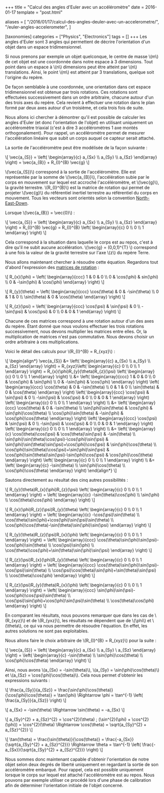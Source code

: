 +++
title = "Calcul des angles d'Euler avec un accéléromètre"
date = 2016-01-17
template = "post.html"

aliases = [
  "/2016/01/17/calcul-des-angles-deuler-avec-un-accelerometre/",
  "/euler-angles-accelerometer",
]

[taxonomies]
categories = ["Physics", "Electronics"]
tags = []
+++
Les angles d'Euler sont 3 angles qui permettent de décrire l'orientation d'un
objet dans un espace tridimensionnel.

Si nous prenons par exemple un objet quelconque, le centre de masse \\(m\\) de
cet objet est une coordonnée dans notre espace à 3 dimensions. Tout point dans
un espace à \\(n\\) dimensions peut être atteint par \\(n\\) translations.
Ainsi, le point \\(m\\) est atteint par 3 translations, quelque soit l'origine
du repère.

De façon semblable à une coordonnée, une orientation dans cet espace
tridimensionnel est obtenue par trois rotations. Ces rotations sont effectuées
successivement dans un ordre arbitraire, chacune autour d'un des trois axes du
repère. Cela revient à effectuer une rotation dans le plan formé par deux axes
autour d'un troisième, et cela trois fois de suite.

Nous allons ici chercher à démontrer qu'il est possible de calculer les angles
d'Euler (et donc l'orientation de l'objet) en utilisant uniquement un
accéléromètre triaxial (c'est à dire 3 accéléromètres 1 axe montés
orthogonalement). Pour rappel, un accéléromètre permet de mesurer l'accélération
linéaire que subit un corps auquel ce capteur serait attaché.

La sortie de l'accéléromètre peut être modélisée de la façon suivante :

\\[
  \vec{a_{S}} =
  \left( \begin{array}{c} a_{Sx} \\\\ a_{Sy} \\\\ a_{Sz} \end{array} \right) =
  \vec{a_{B}} + R_{I}^{B} \vec{g}
\\]

<!-- more -->

\\(\vec{a_{S}}\\) correspond à la sortie de l'accéléromètre. Elle est
représentée par la somme de \\(\vec{a_{B}}\\), l'accélération subie par le corps
en mouvement sur lequel est accroché l'accéléromètre, et \\(\vec{g}\\), la
gravité terrestre. \\(R_{I}^{B}\\) est la matrice de rotation qui permet de
projeter \\(\vec{g}\\) du référentiel inertiel terrestre au référentiel du corps
en mouvement. Tous les vecteurs sont orientés selon la convention
[North-East-Down][NED].

Lorsque \\(\vec{a_{B}} = \vec{0}\\) :

\\[
  \vec{a_{S}} =
  \left( \begin{array}{c} a_{Sx} \\\\ a_{Sy} \\\\ a_{Sz} \end{array} \right) =
  R_{I}^{B} \vec{g} =
  R_{I}^{B} \left( \begin{array}{c} 0 \\\\ 0 \\\\ 1 \end{array} \right)
\\]

Cela correspond à la situation dans laquelle le corps est au repos, c'est à dire
qu'il ne subit aucune accélération. \\(\vec{g} = (0,0,1)^{T} \\) correspond à
une fois la valeur de la gravité terrestre sur l'axe \\(z\\) du repère Terre.

Nous allons maintenant chercher à résoudre cette équation. Regardons tout
d'abord l'expression des [matrices de rotation][Rotation Matrix] :

\\[
  R_{x}(\phi) =
  \left( \begin{array}{ccc} 1 & 0 & 0 \\\\ 0 & \cos(\phi) & sin(\phi) \\\\ 0 & -\sin(\phi) & \cos(\phi) \end{array} \right)
\\]

\\[
  R_{y}(\theta) =
  \left( \begin{array}{ccc} \cos(\theta) & 0 & -\sin(\theta) \\\\ 0 & 1 & 0 \\\\ \sin(\theta) & 0 & \cos(\theta) \end{array} \right)
\\]

\\[
  R_{z}(\psi) =
  \left( \begin{array}{ccc} \cos(\psi) & \sin(\psi) & 0 \\\\ -\sin(\psi) & \cos(\psi) & 0 \\\\ 0 & 0 & 1 \end{array} \right)
\\]

Chacune de ces matrices correspond à une rotation autour d'un des axes du
repère. Étant donné que nous voulons effectuer les trois rotations
successivement, nous devons multiplier les matrices entre elles. Or, la
multiplication de matrices n'est pas commutative. Nous devons choisir un ordre
arbitraire à ces multiplications.

Voici le détail des calculs pour \\(R_{I}^{B} = R_{xyz}\\) :

\\[
  \begin{align\*}
    \vec{a_{S}} &=
    \left( \begin{array}{c} a_{Sx} \\\\ a_{Sy} \\\\ a_{Sz} \end{array} \right) =
    R_{xyz}\left( \begin{array}{c} 0 \\\\ 0 \\\\ 1 \end{array} \right) =
    R_{x}(\phi)R_{y}(\theta)R_{z}(\psi) \left( \begin{array}{c} 0 \\\\ 0 \\\\ 1 \end{array} \right) \\\\ &=
    \left( \begin{array}{ccc} 1 & 0 & 0 \\\\ 0 & \cos(\phi) & \sin(\phi) \\\\ 0 & -\sin(\phi) & \cos(\phi) \end{array} \right) \left( \begin{array}{ccc} \cos(\theta) & 0 & -\sin(\theta) \\\\ 0 & 1 & 0 \\\\ \sin(\theta) & 0 & \cos(\theta) \end{array} \right) \left( \begin{array}{ccc} \cos(\psi) & \sin(\psi) & 0 \\\\ -\sin(\psi) & \cos(\psi) & 0 \\\\ 0 & 0 & 1 \end{array} \right) \left( \begin{array}{c} 0 \\\\ 0 \\\\ 1 \end{array} \right) \\\\ &=
    \left( \begin{array}{ccc} \cos(\theta) & 0 & -\sin(\theta) \\\\ \sin(\phi)\sin(\theta) & \cos(\phi) & \sin(\phi)\cos(\theta) \\\\ \cos(\phi)\sin(\theta) & -\sin(\phi) & \cos(\phi)\cos(\theta) \end{array} \right) \left( \begin{array}{ccc} \cos(\psi) & \sin(\psi) & 0 \\\\ -\sin(\psi) & \cos(\psi) & 0 \\\\ 0 & 0 & 1 \end{array} \right) \left( \begin{array}{c} 0 \\\\ 0 \\\\ 1 \end{array} \right) \\\\ &=
    \left( \begin{array}{c} \cos(\theta)\cos(\psi) & \cos(\theta)\sin(\psi) & -\sin(\theta) \\\\ \sin(\phi)\sin(\theta)\cos(\psi)-\cos(\phi)\sin(\psi) & \sin(\phi)\sin(\theta)\sin(\psi)+\cos(\phi)\cos(\psi) & \sin(\phi)\cos(\theta) \\\\ \cos(\phi)\sin(\theta)\cos(\psi)+\sin(\phi)\sin(\psi) & \cos(\phi)\sin(\theta)\sin(\psi)-\sin(\phi)\cos(\psi) & \cos(\phi)\cos(\theta) \end{array} \right) \left( \begin{array}{c} 0 \\\\ 0 \\\\ 1 \end{array} \right) \\\\ &=
    \left( \begin{array}{c} -\sin(\theta) \\\\ \sin(\phi)\cos(\theta) \\\\ \cos(\phi)\cos(\theta) \end{array} \right)
  \end{align\*}
\\]

Sautons directement au résultat des cinq autres possibilités :

\\[
  R_{y}(\theta)R_{x}(\phi)R_{z}(\psi) \left( \begin{array}{c} 0 \\\\ 0 \\\\ 1 \end{array} \right) =
  \left( \begin{array}{c} -\sin(\theta)\cos(\phi) \\\\ \sin(\phi) \\\\ \cos(\theta)\cos(\phi) \end{array} \right)
\\]

\\[
  R_{x}(\phi)R_{z}(\psi)R_{y}(\theta) \left( \begin{array}{c} 0 \\\\ 0 \\\\ 1 \end{array} \right) =
  \left( \begin{array}{c} -\cos(\psi)\sin(\theta) \\\\ \cos(\theta)\sin(\phi)+\cos(\phi)\sin(\psi)\sin(\theta) \\\\ \cos(\phi)\cos(\theta)-\sin(\theta)\sin(\phi)\sin(\psi) \end{array} \right)
\\]

\\[
  R_{y}(\theta)R_{z}(\psi)R_{x}(\phi) \left( \begin{array}{c} 0 \\\\ 0 \\\\ 1 \end{array} \right) =
  \left( \begin{array}{ccc} \cos(\theta)\sin(\phi)\sin(\psi)-\cos(\phi)\sin(\theta) \\\\ \cos(\psi)\sin(\phi) \\\\ \cos(\theta)\cos(\phi)+\sin(\theta)\sin(\phi)\sin(\psi) \end{array} \right)
\\]

\\[
  R_{z}(\psi)R_{x}(\phi)R_{y}(\theta) \left( \begin{array}{c} 0 \\\\ 0 \\\\ 1 \end{array} \right) =
  \left( \begin{array}{ccc} \cos(\theta)\sin(\phi)\sin(\psi)-\cos(\psi)\sin(\theta) \\\\ \cos(\psi)\cos(\theta)\sin(\phi)+\sin(\theta)\sin(\psi) \\\\ \cos(\theta)\cos(\phi) \end{array} \right)
\\]

\\[
R_{z}(\psi)R_{y}(\theta)R_{x}(\phi) \left( \begin{array}{c} 0 \\\\ 0 \\\\ 1 \end{array} \right) =
\left( \begin{array}{ccc} \sin(\phi)\sin(\psi)-\cos(\phi)\cos(\psi)\sin(\theta) \\\\ \cos(\psi)\sin(\phi)+\cos(\phi)\sin(\psi)\sin(\theta) \\\\ \cos(\theta)\cos(\phi) \end{array} \right)
\\]

En comparant les résultats, nous pouvons remarquer que dans les cas de
\\(R_{xyz}\\) et de \\(R_{yxz}\\), les résultats ne dépendent que de \\(\phi\\)
et \\(\theta\\), ce qui va nous permettre de résoudre l'équation. En effet, les
autres solutions ne sont pas exploitables.

Nous allons faire le choix arbitraire de  \\(R_{I}^{B} = R_{xyz}\\) pour la
suite :

\\[
  \vec{a_{S}} =
  \left( \begin{array}{c} a_{Sx} \\\\ a_{Sy} \\ a_{Sz} \end{array} \right) =
  \left( \begin{array}{c} -\sin(\theta) \\\\ \sin(\phi)\cos(\theta) \\\\ \cos(\phi)\cos(\theta) \end{array} \right)
\\]

Ainsi, nous avons \\(a_{Sx} = -\sin(\theta)\\), \\(a_{Sy} =
\sin(\phi)\cos(\theta)\\) et \\(a_{Sz} = \cos(\phi)\cos(\theta)\\). Cela nous
permet d'obtenir les expressions suivants :

\\[
  \frac{a_{Sy}}{a_{Sz}} =
  \frac{\sin(\phi)\cos(\theta)}{\cos(\phi)\cos(\theta)} =
  \tan(\phi) \Rightarrow \phi =
  \tan^{-1} \left( \frac{a_{Sy}}{a_{Sz}} \right)
\\]

\\[
  a_{Sx} =
  -\sin(\theta) \Rightarrow \sin(\theta) =
  -a_{Sx}
\\]

\\[
  a_{Sy}^{2} + a_{Sz}^{2} =
  \cos^{2}(\theta) \; (\sin^{2}(\phi) + \cos^{2}(\phi)) =
  \cos^{2}(\theta) \Rightarrow \cos(\theta) =
  \sqrt{a_{Sy}^{2} + a_{Sz}^{2}}
\\]

\\[
  \tan(\theta) =
  \frac{\sin(\theta)}{\cos(\theta)} =
  \frac{-a_{Sx}}{\sqrt{a_{Sy}^{2} + a_{Sz}^{2}}} \Rightarrow \theta =
  \tan^{-1} \left( \frac{-a_{Sx}}{\sqrt{a_{Sy}^{2} + a_{Sz}^{2}}} \right)
\\]

Nous sommes donc maintenant capable d'obtenir l'orientation de notre objet selon
deux degrés de liberté uniquement en regardant la sortie de son accéléromètre
embarqué. Pour rappel, cela est possible uniquement lorsque le corps sur lequel
est attaché l'accéléromètre est au repos. Nous pouvons par exemple utiliser ce
procédé lors d'une phase de calibration afin de déterminer l'orientation
initiale de l'objet concerné.

 [Rotation Matrix]: https://en.wikipedia.org/wiki/Rotation_matrix
 [NED]: https://en.wikipedia.org/wiki/North_east_down

